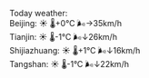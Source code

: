 Today weather:  
Beijing: ☀️   🌡️+0°C 🌬️→35km/h  
Tianjin: ☀️   🌡️-1°C 🌬️↓26km/h  
Shijiazhuang: ☀️   🌡️+1°C 🌬️↓16km/h  
Tangshan: ☀️   🌡️-1°C 🌬️↓22km/h  
